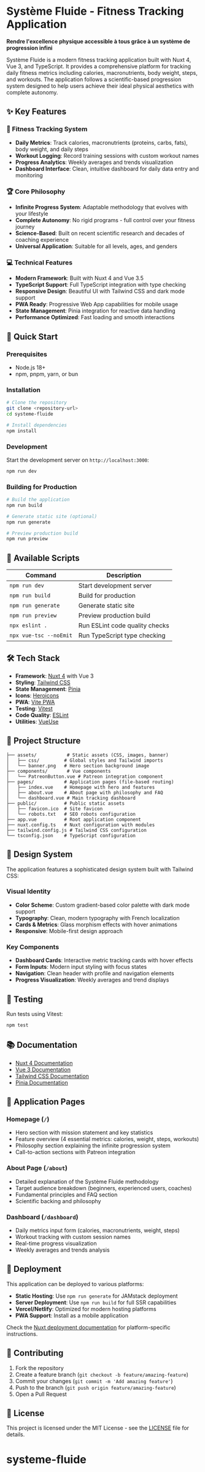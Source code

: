 # Système Fluide - Fitness Tracking Application

**Rendre l'excellence physique accessible à tous grâce à un système de progression infini**

Système Fluide is a modern fitness tracking application built with Nuxt 4, Vue 3, and TypeScript. It provides a comprehensive platform for tracking daily fitness metrics including calories, macronutrients, body weight, steps, and workouts. The application follows a scientific-based progression system designed to help users achieve their ideal physical aesthetics with complete autonomy.

## ✨ Key Features

### 🎯 Fitness Tracking System
- **Daily Metrics**: Track calories, macronutrients (proteins, carbs, fats), body weight, and daily steps
- **Workout Logging**: Record training sessions with custom workout names
- **Progress Analytics**: Weekly averages and trends visualization
- **Dashboard Interface**: Clean, intuitive dashboard for daily data entry and monitoring

### 🏆 Core Philosophy
- **Infinite Progress System**: Adaptable methodology that evolves with your lifestyle
- **Complete Autonomy**: No rigid programs - full control over your fitness journey
- **Science-Based**: Built on recent scientific research and decades of coaching experience
- **Universal Application**: Suitable for all levels, ages, and genders

### 💻 Technical Features
- **Modern Framework**: Built with Nuxt 4 and Vue 3.5
- **TypeScript Support**: Full TypeScript integration with type checking
- **Responsive Design**: Beautiful UI with Tailwind CSS and dark mode support
- **PWA Ready**: Progressive Web App capabilities for mobile usage
- **State Management**: Pinia integration for reactive data handling
- **Performance Optimized**: Fast loading and smooth interactions

## 🚀 Quick Start

### Prerequisites

- Node.js 18+ 
- npm, pnpm, yarn, or bun

### Installation

```bash
# Clone the repository
git clone <repository-url>
cd systeme-fluide

# Install dependencies
npm install
```

### Development

Start the development server on `http://localhost:3000`:

```bash
npm run dev
```

### Building for Production

```bash
# Build the application
npm run build

# Generate static site (optional)
npm run generate

# Preview production build
npm run preview
```

## 📝 Available Scripts

| Command | Description |
|---------|-------------|
| `npm run dev` | Start development server |
| `npm run build` | Build for production |
| `npm run generate` | Generate static site |
| `npm run preview` | Preview production build |
| `npx eslint .` | Run ESLint code quality checks |
| `npx vue-tsc --noEmit` | Run TypeScript type checking |

## 🛠 Tech Stack

- **Framework**: [Nuxt 4](https://nuxt.com/) with Vue 3
- **Styling**: [Tailwind CSS](https://tailwindcss.com/)
- **State Management**: [Pinia](https://pinia.vuejs.org/)
- **Icons**: [Heroicons](https://heroicons.com/)
- **PWA**: [Vite PWA](https://vite-pwa-org.netlify.app/)
- **Testing**: [Vitest](https://vitest.dev/)
- **Code Quality**: [ESLint](https://eslint.org/)
- **Utilities**: [VueUse](https://vueuse.org/)

## 📁 Project Structure

```
├── assets/           # Static assets (CSS, images, banner)
│   ├── css/         # Global styles and Tailwind imports
│   └── banner.png   # Hero section background image
├── components/       # Vue components
│   └── PatreonButton.vue # Patreon integration component
├── pages/           # Application pages (file-based routing)
│   ├── index.vue    # Homepage with hero and features
│   ├── about.vue    # About page with philosophy and FAQ
│   └── dashboard.vue # Main tracking dashboard
├── public/          # Public static assets
│   ├── favicon.ico  # Site favicon
│   └── robots.txt   # SEO robots configuration
├── app.vue          # Root application component
├── nuxt.config.ts   # Nuxt configuration with modules
├── tailwind.config.js # Tailwind CSS configuration
└── tsconfig.json    # TypeScript configuration
```

## 🎨 Design System

The application features a sophisticated design system built with Tailwind CSS:

### Visual Identity
- **Color Scheme**: Custom gradient-based color palette with dark mode support
- **Typography**: Clean, modern typography with French localization
- **Cards & Metrics**: Glass morphism effects with hover animations
- **Responsive**: Mobile-first design approach

### Key Components
- **Dashboard Cards**: Interactive metric tracking cards with hover effects
- **Form Inputs**: Modern input styling with focus states
- **Navigation**: Clean header with profile and navigation elements
- **Progress Visualization**: Weekly averages and trend displays

## 🧪 Testing

Run tests using Vitest:

```bash
npm test
```

## 📚 Documentation

- [Nuxt 4 Documentation](https://nuxt.com/docs)
- [Vue 3 Documentation](https://vuejs.org/guide/)
- [Tailwind CSS Documentation](https://tailwindcss.com/docs)
- [Pinia Documentation](https://pinia.vuejs.org/)

## 🎯 Application Pages

### Homepage (`/`)
- Hero section with mission statement and key statistics
- Feature overview (4 essential metrics: calories, weight, steps, workouts)
- Philosophy section explaining the infinite progression system
- Call-to-action sections with Patreon integration

### About Page (`/about`)
- Detailed explanation of the Système Fluide methodology
- Target audience breakdown (beginners, experienced users, coaches)
- Fundamental principles and FAQ section
- Scientific backing and philosophy

### Dashboard (`/dashboard`)
- Daily metrics input form (calories, macronutrients, weight, steps)
- Workout tracking with custom session names
- Real-time progress visualization
- Weekly averages and trends analysis

## 🚀 Deployment

This application can be deployed to various platforms:

- **Static Hosting**: Use `npm run generate` for JAMstack deployment
- **Server Deployment**: Use `npm run build` for full SSR capabilities
- **Vercel/Netlify**: Optimized for modern hosting platforms
- **PWA Support**: Install as a mobile application

Check the [Nuxt deployment documentation](https://nuxt.com/docs/getting-started/deployment) for platform-specific instructions.

## 🤝 Contributing

1. Fork the repository
2. Create a feature branch (`git checkout -b feature/amazing-feature`)
3. Commit your changes (`git commit -m 'Add amazing feature'`)
4. Push to the branch (`git push origin feature/amazing-feature`)
5. Open a Pull Request

## 📄 License

This project is licensed under the MIT License - see the [LICENSE](LICENSE) file for details.
# systeme-fluide
